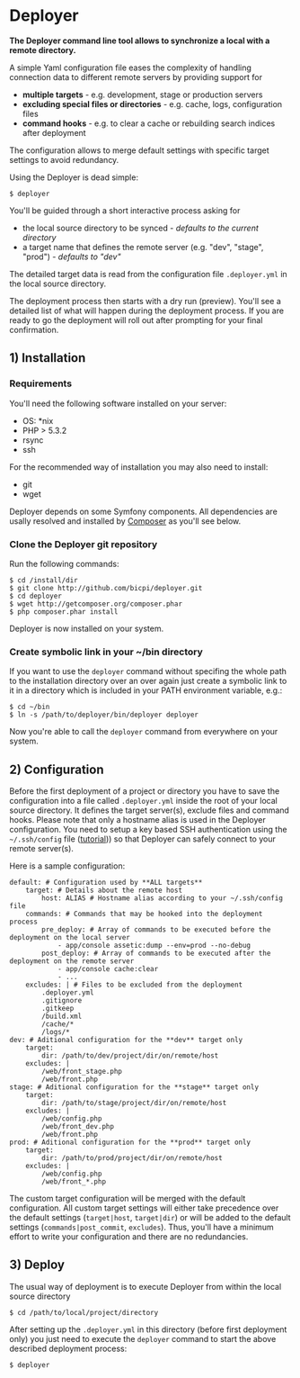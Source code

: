 # Deployer

**The Deployer command line tool allows to synchronize a local with a remote directory.**

A simple Yaml configuration file eases the complexity of handling connection data to
different remote servers by providing support for

* **multiple targets** - e.g. development, stage or production servers
* **excluding special files or directories** - e.g. cache, logs, configuration files
* **command hooks** - e.g. to clear a cache or rebuilding search indices after deployment

The configuration allows to merge default settings with specific target settings to avoid
redundancy.

Using the Deployer is dead simple:

    $ deployer

You'll be guided through a short interactive process asking for

* the local source directory to be synced - *defaults to the current directory*
* a target name that defines the remote server (e.g. "dev", "stage", "prod") - *defaults to "dev"*

The detailed target data is read from the configuration file `.deployer.yml` in the local source
directory.

The deployment process then starts with a dry run (preview). You'll see a detailed list of what will
happen during the deployment process. If you are ready to go the deployment will roll out after prompting
for your final confirmation.

## 1) Installation

### Requirements

You'll need the following software installed on your server:

* OS: *nix
* PHP > 5.3.2
* rsync
* ssh

For the recommended way of installation you may also need to install:

* git
* wget

Deployer depends on some Symfony components. All dependencies are usally resolved and installed by
[Composer](http://getcomposer.org) as you'll see below.

### Clone the Deployer git repository

Run the following commands:

    $ cd /install/dir
    $ git clone http://github.com/bicpi/deployer.git
    $ cd deployer
    $ wget http://getcomposer.org/composer.phar
    $ php composer.phar install

Deployer is now installed on your system.

### Create symbolic link in your ~/bin directory

If you want to use the `deployer` command without specifing the whole path to the installation
directory over an over again just create a symbolic link to it in a directory which is included
in your PATH environment variable, e.g.:

    $ cd ~/bin
    $ ln -s /path/to/deployer/bin/deployer deployer

Now you're able to call the `deployer` command from everywhere on your system.

## 2) Configuration

Before the first deployment of a project or directory you have to save the configuration into a
file called `.deployer.yml` inside the root of your local source directory. It defines the target
server(s), exclude files and command hooks. Please note that only a hostname alias is used in the Deployer
configuration. You need to setup a key based SSH authentication using the `~/.ssh/config` file
([tutorial](http://nerderati.com/2011/03/simplify-your-life-with-an-ssh-config-file))) so that Deployer
can safely connect to your remote server(s).

Here is a sample configuration:

    default: # Configuration used by **ALL targets**
        target: # Details about the remote host
            host: ALIAS # Hostname alias according to your ~/.ssh/config file
        commands: # Commands that may be hooked into the deployment process
            pre_deploy: # Array of commands to be executed before the deployment on the local server
                - app/console assetic:dump --env=prod --no-debug
            post_deploy: # Array of commands to be executed after the deployment on the remote server
                - app/console cache:clear
                - ...
        excludes: | # Files to be excluded from the deployment
            .deployer.yml
            .gitignore
            .gitkeep
            /build.xml
            /cache/*
            /logs/*
    dev: # Aditional configuration for the **dev** target only
        target:
            dir: /path/to/dev/project/dir/on/remote/host
        excludes: |
            /web/front_stage.php
            /web/front.php
    stage: # Aditional configuration for the **stage** target only
        target:
            dir: /path/to/stage/project/dir/on/remote/host
        excludes: |
            /web/config.php
            /web/front_dev.php
            /web/front.php
    prod: # Aditional configuration for the **prod** target only
        target:
            dir: /path/to/prod/project/dir/on/remote/host
        excludes: |
            /web/config.php
            /web/front_*.php

The custom target configuration will be merged with the default configuration. All custom target settings
will either take precedence over the default settings (`target|host`, `target|dir`) or will be added to
the default settings (`commands|post_commit`, `excludes`). Thus, you'll have a minimum effort to write your
configuration and there are no redundancies.

## 3) Deploy

The usual way of deployment is to execute Deployer from within the local source directory

    $ cd /path/to/local/project/directory

After setting up the `.deployer.yml` in this directory (before first deployment only) you just need to
execute the `deployer` command to start the above described deployment process:

    $ deployer
